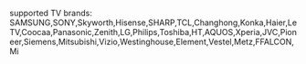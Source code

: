 supported TV brands: SAMSUNG,SONY,Skyworth,Hisense,SHARP,TCL,Changhong,Konka,Haier,LeTV,Coocaa,Panasonic,Zenith,LG,Philips,Toshiba,HT,AQUOS,Xperia,JVC,Pioneer,Siemens,Mitsubishi,Vizio,Westinghouse,Element,Vestel,Metz,FFALCON,Mi
